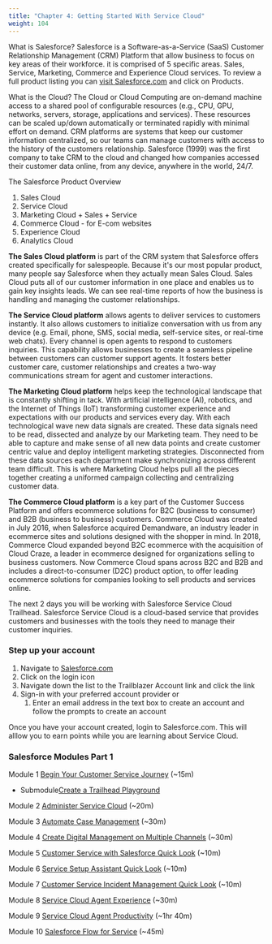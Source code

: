 ```yaml
---
title: "Chapter 4: Getting Started With Service Cloud"
weight: 104
---
```


What is Salesforce? Salesforce is a Software-as-a-Service (SaaS) Customer Relationship Management (CRM) Platform that allow business to focus on key areas of their workforce. it is comprised of 5 specific areas. Sales, Service, Marketing, Commerce and Experience Cloud services. To review a full product listing you can [visit Salesforce.com](https://www.salesforce.com/) and click on Products. 

What is the Cloud? The Cloud or Cloud Computing are on-demand machine access to a shared pool of configurable resources (e.g., CPU, GPU, networks, servers, storage, applications and services). These resources can be scaled up/down automatically or terminated rapidly with minimal effort on demand. CRM platforms are systems that keep our customer information centralized, so our teams can manage customers with access to the history of the customers relationship. Salesforce (1999) was the first company to take CRM to the cloud and changed how companies accessed their customer data online, from any device, anywhere in the world, 24/7.

The Salesforce Product Overview
1. Sales Cloud 
2. Service Cloud 
3. Marketing Cloud + Sales + Service 
4. Commerce Cloud - for E-com websites 
5. Experience Cloud 
6. Analytics Cloud 

**The Sales Cloud platform** is part of the CRM system that Salesforce offers created specifically for salespeople. Because it's our most popular product, many people say Salesforce when they actually mean Sales Cloud. Sales Cloud puts all of our customer information in one place and enables us to gain key insights leads. We can see real-time reports of how the business is handling and managing the customer relationships. 

**The Service Cloud platform** allows agents to deliver services to customers instantly. It also allows customers to initialize conversation with us from any device (e.g. Email, phone, SMS, social media, self-service sites, or real-time web chats). Every channel is open agents to respond to customers inquiries. This capability allows businesses to create a seamless pipeline between customers can customer support agents. It fosters better customer care, customer relationships and creates a two-way communications stream for agent and customer interactions. 

**The Marketing Cloud platform** helps keep the technological landscape that is constantly shifting in tack. With artificial intelligence (AI), robotics, and the Internet of Things (IoT) transforming customer experience and expectations with our products and services every day. With each technological wave new data signals are created. These data signals need to be read, dissected and analyze by our Marketing team. They need to be able to capture and make sense of all new data points and create customer centric value and deploy intelligent marketing strategies. Disconnected from these data sources each department make synchronizing across different team difficult. This is where Marketing Cloud helps pull all the pieces together creating a uniformed campaign collecting and centralizing customer data.

**The Commerce Cloud platform** is a key part of the Customer Success Platform and offers ecommerce solutions for B2C (business to consumer) and B2B (business to business) customers. Commerce Cloud was created in July 2016, when Salesforce acquired Demandware, an industry leader in ecommerce sites and solutions designed with the shopper in mind. In 2018, Commerce Cloud expanded beyond B2C ecommerce with the acquisition of Cloud Craze, a leader in ecommerce designed for organizations selling to business customers. Now Commerce Cloud spans across B2C and B2B and includes a direct-to-consumer (D2C) product option, to offer leading ecommerce solutions for companies looking to sell products and services online.

The next 2 days you will be working with Salesforce Service Cloud Trailhead. Salesforce Service Cloud is a cloud-based service that provides customers and businesses with the tools they need to manage their customer inquiries. 

### Step up your account 
1. Navigate to [Salesforce.com](https://salesforce.com)
2. Click on the login icon
3. Navigate down the list to the Trailblazer Account link and click the link 
4. Sign-in with your preferred account provider or 
   1. Enter an email address in the text box to create an account and follow the prompts to create an account

Once you have your account created, login to Salesforce.com. This will alllow you to earn points while you are learning about Service Cloud. 

### Salesforce Modules Part 1

Module 1
[Begin Your Customer Service Journey](https://trailhead.salesforce.com/content/learn/modules/service_lex/service_lex_cloud?trail_id=service_cloud_move) (~15m)

- Submodule[Create a Trailhead Playground](https://trailhead.salesforce.com/content/learn/modules/trailhead_playground_management/create-a-trailhead-playground)

Module 2
[Administer Service Cloud](https://trailhead.salesforce.com/content/learn/modules/service_lex/service_lex_connect?trail_id=service_cloud_move) (~20m)

Module 3
[Automate Case Management](https://trailhead.salesforce.com/content/learn/modules/service_lex/service_lex_case_manage?trail_id=service_cloud_move) (~30m)

Module 4
[Create Digital Management on Multiple Channels](https://trailhead.salesforce.com/content/learn/modules/service_lex/service_lex_channels?trail_id=service_cloud_move) (~30m)

Module 5 
[Customer Service with Salesforce Quick Look](https://trailhead.salesforce.com/content/learn/modules/servicecloud-quick-look?trail_id=service_cloud_move) (~10m)

Module 6 
[Service Setup Assistant Quick Look](https://trailhead.salesforce.com/content/learn/modules/service-setup-assistant-quick-look?trail_id=service_cloud_move) (~10m)

Module 7
[Customer Service Incident Management Quick Look](https://trailhead.salesforce.com/content/learn/modules/customer-service-incident-management-quick-look?trail_id=service_cloud_move) (~10m)

Module 8
[Service Cloud Agent Experience](https://trailhead.salesforce.com/content/learn/modules/service-cloud-agent-experience?trail_id=service_cloud_move) (~30m)

Module 9 
[Service Cloud Agent Productivity](https://trailhead.salesforce.com/content/learn/modules/service-cloud-agent-productivity?trail_id=service_cloud_move) (~1hr 40m)

Module 10 
[Salesforce Flow for Service](https://trailhead.salesforce.com/content/learn/modules/service_lightning_flow_for_service?trail_id=service_cloud_move) (~45m)


